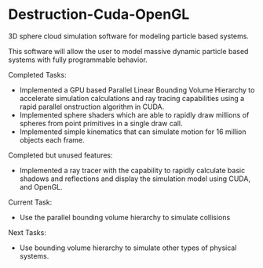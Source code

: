 # Destruction-Cuda-OpenGL
3D sphere cloud simulation software for modeling particle based systems.

This software will allow the user to model massive dynamic particle based systems with fully programmable behavior.

Completed Tasks:
 - Implemented a GPU based Parallel Linear Bounding Volume Hierarchy to accelerate simulation calculations and ray tracing capabilities using a rapid parallel onstruction algorithm in CUDA.
 - Implemented sphere shaders which are able to rapidly draw millions of spheres from point primitives in a single draw call.
 - Implemented simple kinematics that can simulate motion for 16 million objects each frame.

Completed but unused features:
 - Implemented a ray tracer with the capability to rapidly calculate basic shadows and reflections and display the simulation model using CUDA, and OpenGL.

Current Task:
 - Use the parallel bounding volume hierarchy to simulate collisions

Next Tasks:
 - Use bounding volume hierarchy to simulate other types of physical systems.
